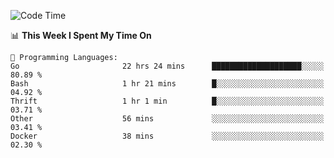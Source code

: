 <!--START_SECTION:waka-->
![Code Time](http://img.shields.io/badge/Code%20Time-373%20hrs%205%20mins-blue)

📊 **This Week I Spent My Time On** 

```text
💬 Programming Languages: 
Go                       22 hrs 24 mins      ████████████████████░░░░░   80.89 % 
Bash                     1 hr 21 mins        █░░░░░░░░░░░░░░░░░░░░░░░░   04.92 % 
Thrift                   1 hr 1 min          █░░░░░░░░░░░░░░░░░░░░░░░░   03.71 % 
Other                    56 mins             ░░░░░░░░░░░░░░░░░░░░░░░░░   03.41 % 
Docker                   38 mins             ░░░░░░░░░░░░░░░░░░░░░░░░░   02.30 % 

```


<!--END_SECTION:waka-->